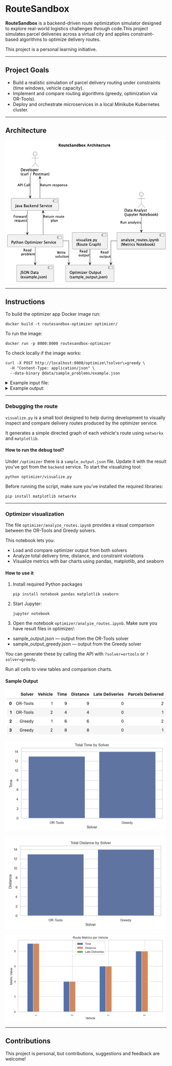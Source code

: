 # RouteSandbox

**RouteSandbox** is a backend-driven route optimization simulator designed to explore real-world logistics challenges through code.This project simulates parcel deliveries across a virtual city and applies constraint-based algorithms to optimize delivery routes.

This project is a personal learning initiative.

---

## Project Goals

- Build a realistic simulation of parcel delivery routing under constraints (time windows, vehicle capacity).
- Implement and compare routing algorithms (greedy, optimization via OR-Tools).
- Deploy and orchestrate microservices in a local Minikube Kubernetes cluster.

---

## Architecture

![Architecture](diagrams/RouteSandboxArchitecture.png)

---

## Instructions

To build the optimizer app Docker image run:

```shell
docker build -t routesandbox-optimizer optimizer/
```

To run the image:

```shell
docker run -p 8000:8000 routesandbox-optimizer
```

To check locally if the image works:

```shell
curl -X POST http://localhost:8000/optimize\?solver\=greedy \
  -H "Content-Type: application/json" \
  --data-binary @data/sample_problems/example.json
```
<details>
<summary>Example input file:</summary>

   ```json
   {
     "locations": [
       { "id": 0, "name": "Depot" },
       { "id": 1, "name": "Customer A" },
       { "id": 2, "name": "Customer B" },
       { "id": 3, "name": "Customer C" }
     ],
     "distance_matrix": [
       [0, 2, 3, 4],
       [2, 0, 1, 3],
       [3, 1, 0, 2],
       [4, 3, 2, 0]
     ],
     "parcels": [
       { "id": 1, "location_id": 1, "time_window": [9, 12], "demand": 1 },
       { "id": 2, "location_id": 2, "time_window": [10, 13], "demand": 1 },
       { "id": 3, "location_id": 3, "time_window": [11, 14], "demand": 1 }
     ],
     "vehicles": [
       { "id": 1, "start_index": 0, "capacity": 2, "working_hours": [8, 15] },
       { "id": 2, "start_index": 0, "capacity": 2, "working_hours": [8, 15] }
     ]
   }
   ```
</details>

<details>
<summary>Example output:</summary>

   ```json
   {
      "routes": [
         {
            "vehicle_id": 1,
            "total_delivery_time": 6,
            "parcels_delivered": 2,
            "late_deliveries": 0,
            "total_distance": 6,
            "stops": [
               {
                  "location_id": 0,
                  "arrival_time": 8
               },
               {
                  "location_id": 1,
                  "arrival_time": 10
               },
               {
                  "location_id": 2,
                  "arrival_time": 11
               },
               {
                  "location_id": 0,
                  "arrival_time": 14
               }
            ]
         },
         {
            "vehicle_id": 2,
            "total_delivery_time": 8,
            "parcels_delivered": 1,
            "late_deliveries": 0,
            "total_distance": 8,
            "stops": [
               {
                  "location_id": 0,
                  "arrival_time": 8
               },
               {
                  "location_id": 3,
                  "arrival_time": 12
               },
               {
                  "location_id": 0,
                  "arrival_time": 16
               }
            ]
         }
      ],
      "status": "success"
   }
   ```
</details>

---

### Debugging the route

`visualize.py` is a small tool designed to help during development to visually inspect and compare delivery routes produced
by the optimizer service.

It generates a simple directed graph of each vehicle's route using `networkx` and `matplotlib`.

#### How to run the debug tool?

Under `/optimizer` there is a `sample_output.json` file. Update it with the result you've got from the `backend` service.
To start the visualizing tool:

```shell
python optimizer/visualize.py
```

Before running the script, make sure you've installed the required libraries:

```shell
pip install matplotlib networkx
```

---

### Optimizer visualization

The file `optimizer/analyze_routes.ipynb` provides a visual comparison between the OR-Tools and Greedy solvers.

This notebook lets you:

* Load and compare optimizer output from both solvers
* Analyze total delivery time, distance, and constraint violations
* Visualize metrics with bar charts using pandas, matplotlib, and seaborn


#### How to use it

1. Install required Python packages

    ```shell
    pip install notebook pandas matplotlib seaborn
    ```

2. Start Jupyter:

    ```shell
    jupyter notebook
    ```

3. Open the notebook `optimizer/analyze_routes.ipynb`.
   Make sure you have result files in optimizer/:
* sample_output.json — output from the OR-Tools solver
* sample_output_greedy.json — output from the Greedy solver

You can generate these by calling the API with `?solver=ortools` or `?solver=greedy`.

Run all cells to view tables and comparison charts.

#### Sample Output

![1](./imgs/1.png)

![2](./imgs/2.png)

![3](./imgs/3.png)

![4](./imgs/4.png)

---

## Contributions

This project is personal, but contributions, suggestions and feedback are welcome!
